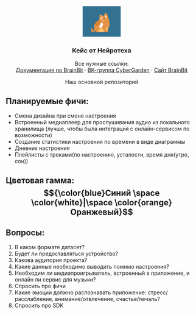 
<div align="center">
  <a href="https://github.com/othneildrew/Best-README-Template">
    <img src="1.gif" alt="Logo" width="100" height="80">
  </a>

  <h3 align="center">Кейс от Нейротеха</h3>
  <p align="center">
    Все нужные ссылки:
    <br />
    <a href="https://sdk.brainbit.com/">Документация по BrainBit</a>
    ·
    <a href="https://vk.com/open_cybergarden?from=quick_search">ВК-группа CyberGarden</a>
    ·
    <a href="https://brainbit.com/ru">Сайт BrainBit</a>
  </p>
</div>

<p align="center">
Наш основной репозиторий


## Планируемые фичи:
- Смена дизайна при смене настроения 
- Встроенный медиаплеер для прослушивания аудио из локального хранилища (лучше, чтобы была интеграция с онлайн-сервисом по возможности)
- Создание статистики настроения по времени в виде диаграммы 
- Дневник настроения 
- Плейлисты с треками(по настроению, усталости, время дня(утро, сон)) 
## Цветовая гамма: $${\color{blue}Синий \space \color{white}|\space \color{orange}Оранжевый}$$

## Вопросы:
1) В каком формате датасет?
2) Будет ли предоставляться устройство?
3) Какова аудитория проекта?
4) Какие данные необходимо выводить помимо настроения?
5) Необходим ли медиапроигрыватель, встроенный в приложение, и онлайн ли сервис для музыки?
6) Спросить про фичи
7) Какие эмоции должно распознавать приложение: стресс/расслабление, внимание/отвлечение, счастье/печаль?
8) Спросить про SDK

